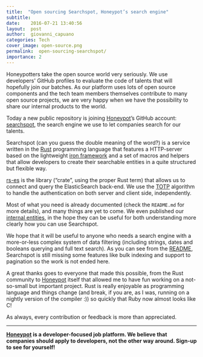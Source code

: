 ```yaml
---
title:  "Open sourcing Searchspot, Honeypot’s search engine"
subtitle:
date:    2016-07-21 13:40:56
layout:  post
author:  giovanni_capuano
categories: Tech
cover_image: open-source.png
permalink:  open-sourcing-searchspot/
importance: 2
---
```


Honeypotters take the open source world very seriously.
We use developers' GitHub profiles to evaluate the code of talents that will hopefully join our batches. As our platform uses lots of open source components and the tech team members themselves contribute to many open source projects,
we are very happy when we have the possibility to share our internal products to the world.

<!--more-->

Today a new public repository is joining [Honeypot](https://github.com/honeypotio)’s GitHub account:
[searchspot](https://github.com/honeypotio/searchspot), the search engine we use to let companies search for our talents.

Searchspot (can you guess the double meaning of the word?) is a service written in the
[Rust](https://www.rust-lang.org) programming language that features a HTTP-server based on the lightweight
[iron framework](http://ironframework.io) and a set of macros and helpers that allow developers to create their searchable entities
in a quite structured but flexible way.

[rs-es](https://github.com/benashford/rs-es) is the library (“crate”, using the proper Rust term) that allows us to connect and query the ElasticSearch back-end. We use the [TOTP](https://en.wikipedia.org/wiki/Time-based_One-time_Password_Algorithm
) algorithm to handle the authentication on both server and client side, independently.

Most of what you need is already documented (check the `README.md` for more details), and many things are yet to come.
We even published our [internal entities](https://github.com/honeypotio/searchspot/tree/master/src/resources), in the hope they can be useful for both understanding more clearly how you can use Searchspot.

We hope that it will be useful to anyone who needs a search engine with a more-or-less complex system of data filtering
(including strings, dates and booleans querying and full text search). As you can see from the [README](https://github.com/honeypotio/searchspot/blob/master/README.md), Searchspot is still missing 
some features like bulk indexing and support to pagination so the work is not ended here.

A great thanks goes to everyone that made this possible, from the Rust community to
[Honeypot](https://www.honeypot.io/utm_source=searchspot) itself that allowed me to have fun working on a not-so-small but
important project. Rust is really enjoyable as programming language and things change
(and break, if you are, as I was, running on a nightly version of the compiler :)) so quickly that Ruby now almost looks like C!

As always, every contribution or feedback is more than appreciated.

* * *

**[Honeypot](https://www.honeypot.io/pages/how_does_it_work?utm_source=searchspot) is a developer-focused job platform. We believe that companies should apply to developers, not the other way around. Sign-up to see for yourself!**
